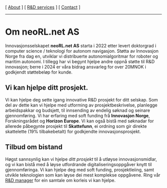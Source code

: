 [ [About](index.md) ]     [ [R&D services](RnD_services.md) ]     [ [Contact](./RnD_manager.md) ]

-------------------------------------------------------------------

# Om neoRL.net AS
Innovasjonsselskapet __neoRL.net AS__ starta i 2022 etter levert doktorgrad i computer science / teknologi for autonom navigasjon.
Støtta av Innovasjon Norge fra dag en, utviklar vi distribuerte autonomialgoritmar for roboter og maritim autonomi.
I tillegg har vi begynt hjelpe andre oppnå støtte til R&D innovasjon; berre i 2024 er våra bidrag ansvarleg for over
20MNOK i godkjendt støttebeløp for kunde.

## Vi kan hjelpe ditt prosjekt.
Vi kan hjelpe deg sette igang innovative R&D prosjekt for ditt selskap.
Som del av dette kan vi hjelpe med utforming av prosjektbeskrivelse, planlegge arbeidspakkar og budsjett, til
innsending av endelig søknad og seinare gjennomføring. Vi har erfaring med soft funding frå **Innovasjon Norge**, Forskningsrådet 
og **Horizon Europe**. Vi kan også bistå med søknadar for allerede påbegynte prosjekt til **Skattefunn**, ei ordning som gir
direkte skattelette (19% tilbakebetalt) for godkjendte innovasjonsprosjekt.

## Tilbud om bistand
Høgst sannsynlig kan vi hjelpe _ditt prosjekt_ til å utløyse innovasjonsmidlar, og vi kan bistå med å løyse utfordrande
digitaliseringsoppgåver knytt til gjennomføringa. Vi kan hjelpe deg med soft funding, prosjektleiing, samt utvikle
teknologien som kan løyse dei mest komplekse oppgåvene. Ring vår [R&D manager](RnD_manager.md) for ein samtale om korleis vi kan hjelpe.


